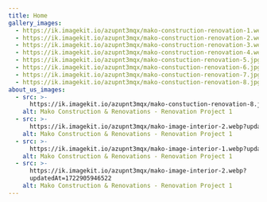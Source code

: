 ```yaml
---
title: Home
gallery_images:
  - https://ik.imagekit.io/azupnt3mqx/mako-construction-renovation-1.webp
  - https://ik.imagekit.io/azupnt3mqx/mako-construction-renovation-2.webp
  - https://ik.imagekit.io/azupnt3mqx/mako-construction-renovation-3.webp
  - https://ik.imagekit.io/azupnt3mqx/mako-construction-renovation-4.webp
  - https://ik.imagekit.io/azupnt3mqx/mako-constuction-renovation-5.jpg
  - https://ik.imagekit.io/azupnt3mqx/mako-constuction-renovation-6.jpg
  - https://ik.imagekit.io/azupnt3mqx/mako-constuction-renovation-7.jpg
  - https://ik.imagekit.io/azupnt3mqx/mako-constuction-renovation-8.jpg
about_us_images:
  - src: >-
      https://ik.imagekit.io/azupnt3mqx/mako-constuction-renovation-8.jpg?updatedAt=1722985326254
    alt: Mako Construction & Renovations - Renovation Project 1
  - src: >-
      https://ik.imagekit.io/azupnt3mqx/mako-image-interior-2.webp?updatedAt=1722905946522
    alt: Mako Construction & Renovations - Renovation Project 1
  - src: >-
      https://ik.imagekit.io/azupnt3mqx/mako-image-interior-1.webp?updatedAt=1722905946761
    alt: Mako Construction & Renovations - Renovation Project 1
  - src: >-
      https://ik.imagekit.io/azupnt3mqx/mako-image-interior-2.webp?  
      updatedAt=1722905946522
    alt: Mako Construction & Renovations - Renovation Project 1
---
```

